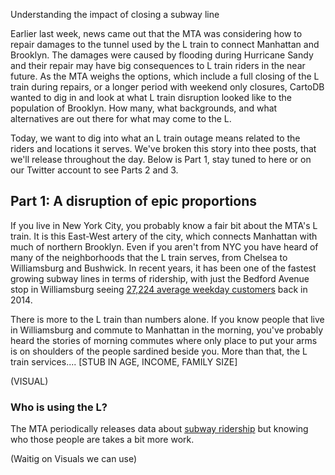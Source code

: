 Understanding the impact of closing a subway line

Earlier last week, news came out that the MTA was considering how to repair damages to the tunnel used by the L train to connect Manhattan and Brooklyn. The damages were caused by flooding during Hurricane Sandy and their repair may have big consequences to L train riders in the near future. As the MTA weighs the options, which include a full closing of the L train during repairs, or a longer period with weekend only closures, CartoDB wanted to dig in and look at what L train disruption looked like to the population of Brooklyn. How many, what backgrounds, and what alternatives are out there for what may come to the L.

Today, we want to dig into what an L train outage means related to the riders and locations it serves. We've broken this story into thee posts, that we'll release throughout the day. Below is Part 1, stay tuned to here or on our Twitter account to see Parts 2 and 3.

## Part 1: A disruption of epic proportions

If you live in New York City, you probably know a fair bit about the MTA's L train. It is this East-West artery of the city, which connects Manhattan with much of northern Brooklyn. Even if you aren't from NYC you have heard of many of the neighborhoods that the L train serves, from Chelsea to Williamsburg and Bushwick. In recent years, it has been one of the fastest growing subway lines in terms of ridership, with just the Bedford Avenue stop in Williamsburg seeing [27,224 average weekday customers](http://www.mta.info/news-subway-new-york-city-transit/2015/04/20/subway-ridership-surges-26-one-year) back in 2014.

There is more to the L train than numbers alone. If you know people that live in Williamsburg and commute to Manhattan in the morning, you've probably heard the stories of morning commutes where only place to put your arms is on shoulders of the people sardined beside you. More than  that, the L train services.... [STUB IN AGE, INCOME, FAMILY SIZE]

(VISUAL)

### Who is using the L?

The MTA periodically releases data about [subway ridership](http://web.mta.info/nyct/facts/ridership/) but knowing who those people are takes a bit more work.

(Waitig on Visuals we can use)
